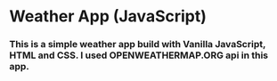 # Weather App (JavaScript)

### This is a simple weather app build with Vanilla JavaScript, HTML and CSS. I used OPENWEATHERMAP.ORG api in this app.
